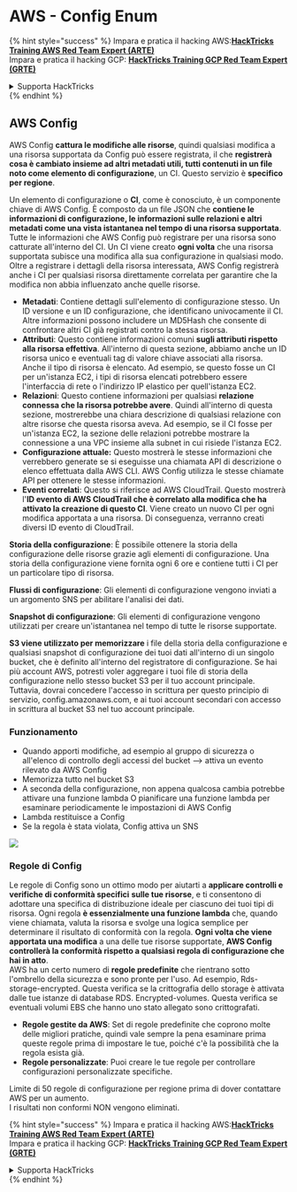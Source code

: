 # AWS - Config Enum

{% hint style="success" %}
Impara e pratica il hacking AWS:<img src="../../../../.gitbook/assets/image (1).png" alt="" data-size="line">[**HackTricks Training AWS Red Team Expert (ARTE)**](https://training.hacktricks.xyz/courses/arte)<img src="../../../../.gitbook/assets/image (1).png" alt="" data-size="line">\
Impara e pratica il hacking GCP: <img src="../../../../.gitbook/assets/image (2).png" alt="" data-size="line">[**HackTricks Training GCP Red Team Expert (GRTE)**<img src="../../../../.gitbook/assets/image (2).png" alt="" data-size="line">](https://training.hacktricks.xyz/courses/grte)

<details>

<summary>Supporta HackTricks</summary>

* Controlla i [**piani di abbonamento**](https://github.com/sponsors/carlospolop)!
* **Unisciti al** 💬 [**gruppo Discord**](https://discord.gg/hRep4RUj7f) o al [**gruppo telegram**](https://t.me/peass) o **seguici** su **Twitter** 🐦 [**@hacktricks\_live**](https://twitter.com/hacktricks\_live)**.**
* **Condividi trucchi di hacking inviando PR ai** [**HackTricks**](https://github.com/carlospolop/hacktricks) e [**HackTricks Cloud**](https://github.com/carlospolop/hacktricks-cloud) repos di github.

</details>
{% endhint %}

## AWS Config

AWS Config **cattura le modifiche alle risorse**, quindi qualsiasi modifica a una risorsa supportata da Config può essere registrata, il che **registrerà cosa è cambiato insieme ad altri metadati utili, tutti contenuti in un file noto come elemento di configurazione**, un CI. Questo servizio è **specifico per regione**.

Un elemento di configurazione o **CI**, come è conosciuto, è un componente chiave di AWS Config. È composto da un file JSON che **contiene le informazioni di configurazione, le informazioni sulle relazioni e altri metadati come una vista istantanea nel tempo di una risorsa supportata**. Tutte le informazioni che AWS Config può registrare per una risorsa sono catturate all'interno del CI. Un CI viene creato **ogni volta** che una risorsa supportata subisce una modifica alla sua configurazione in qualsiasi modo. Oltre a registrare i dettagli della risorsa interessata, AWS Config registrerà anche i CI per qualsiasi risorsa direttamente correlata per garantire che la modifica non abbia influenzato anche quelle risorse.

* **Metadati**: Contiene dettagli sull'elemento di configurazione stesso. Un ID versione e un ID configurazione, che identificano univocamente il CI. Altre informazioni possono includere un MD5Hash che consente di confrontare altri CI già registrati contro la stessa risorsa.
* **Attributi**: Questo contiene informazioni comuni **sugli attributi rispetto alla risorsa effettiva**. All'interno di questa sezione, abbiamo anche un ID risorsa unico e eventuali tag di valore chiave associati alla risorsa. Anche il tipo di risorsa è elencato. Ad esempio, se questo fosse un CI per un'istanza EC2, i tipi di risorsa elencati potrebbero essere l'interfaccia di rete o l'indirizzo IP elastico per quell'istanza EC2.
* **Relazioni**: Questo contiene informazioni per qualsiasi **relazione connessa che la risorsa potrebbe avere**. Quindi all'interno di questa sezione, mostrerebbe una chiara descrizione di qualsiasi relazione con altre risorse che questa risorsa aveva. Ad esempio, se il CI fosse per un'istanza EC2, la sezione delle relazioni potrebbe mostrare la connessione a una VPC insieme alla subnet in cui risiede l'istanza EC2.
* **Configurazione attuale:** Questo mostrerà le stesse informazioni che verrebbero generate se si eseguisse una chiamata API di descrizione o elenco effettuata dalla AWS CLI. AWS Config utilizza le stesse chiamate API per ottenere le stesse informazioni.
* **Eventi correlati**: Questo si riferisce ad AWS CloudTrail. Questo mostrerà l'**ID evento di AWS CloudTrail che è correlato alla modifica che ha attivato la creazione di questo CI**. Viene creato un nuovo CI per ogni modifica apportata a una risorsa. Di conseguenza, verranno creati diversi ID evento di CloudTrail.

**Storia della configurazione**: È possibile ottenere la storia della configurazione delle risorse grazie agli elementi di configurazione. Una storia della configurazione viene fornita ogni 6 ore e contiene tutti i CI per un particolare tipo di risorsa.

**Flussi di configurazione**: Gli elementi di configurazione vengono inviati a un argomento SNS per abilitare l'analisi dei dati.

**Snapshot di configurazione**: Gli elementi di configurazione vengono utilizzati per creare un'istantanea nel tempo di tutte le risorse supportate.

**S3 viene utilizzato per memorizzare** i file della storia della configurazione e qualsiasi snapshot di configurazione dei tuoi dati all'interno di un singolo bucket, che è definito all'interno del registratore di configurazione. Se hai più account AWS, potresti voler aggregare i tuoi file di storia della configurazione nello stesso bucket S3 per il tuo account principale. Tuttavia, dovrai concedere l'accesso in scrittura per questo principio di servizio, config.amazonaws.com, e ai tuoi account secondari con accesso in scrittura al bucket S3 nel tuo account principale.

### Funzionamento

* Quando apporti modifiche, ad esempio al gruppo di sicurezza o all'elenco di controllo degli accessi del bucket —> attiva un evento rilevato da AWS Config
* Memorizza tutto nel bucket S3
* A seconda della configurazione, non appena qualcosa cambia potrebbe attivare una funzione lambda O pianificare una funzione lambda per esaminare periodicamente le impostazioni di AWS Config
* Lambda restituisce a Config
* Se la regola è stata violata, Config attiva un SNS

![](<../../../../.gitbook/assets/image (126).png>)

### Regole di Config

Le regole di Config sono un ottimo modo per aiutarti a **applicare controlli e verifiche di conformità specifici** **sulle tue risorse**, e ti consentono di adottare una specifica di distribuzione ideale per ciascuno dei tuoi tipi di risorsa. Ogni regola **è essenzialmente una funzione lambda** che, quando viene chiamata, valuta la risorsa e svolge una logica semplice per determinare il risultato di conformità con la regola. **Ogni volta che viene apportata una modifica** a una delle tue risorse supportate, **AWS Config controllerà la conformità rispetto a qualsiasi regola di configurazione che hai in atto**.\
AWS ha un certo numero di **regole predefinite** che rientrano sotto l'ombrello della sicurezza e sono pronte per l'uso. Ad esempio, Rds-storage-encrypted. Questa verifica se la crittografia dello storage è attivata dalle tue istanze di database RDS. Encrypted-volumes. Questa verifica se eventuali volumi EBS che hanno uno stato allegato sono crittografati.

* **Regole gestite da AWS**: Set di regole predefinite che coprono molte delle migliori pratiche, quindi vale sempre la pena esaminare prima queste regole prima di impostare le tue, poiché c'è la possibilità che la regola esista già.
* **Regole personalizzate**: Puoi creare le tue regole per controllare configurazioni personalizzate specifiche.

Limite di 50 regole di configurazione per regione prima di dover contattare AWS per un aumento.\
I risultati non conformi NON vengono eliminati.

{% hint style="success" %}
Impara e pratica il hacking AWS:<img src="../../../../.gitbook/assets/image (1).png" alt="" data-size="line">[**HackTricks Training AWS Red Team Expert (ARTE)**](https://training.hacktricks.xyz/courses/arte)<img src="../../../../.gitbook/assets/image (1).png" alt="" data-size="line">\
Impara e pratica il hacking GCP: <img src="../../../../.gitbook/assets/image (2).png" alt="" data-size="line">[**HackTricks Training GCP Red Team Expert (GRTE)**<img src="../../../../.gitbook/assets/image (2).png" alt="" data-size="line">](https://training.hacktricks.xyz/courses/grte)

<details>

<summary>Supporta HackTricks</summary>

* Controlla i [**piani di abbonamento**](https://github.com/sponsors/carlospolop)!
* **Unisciti al** 💬 [**gruppo Discord**](https://discord.gg/hRep4RUj7f) o al [**gruppo telegram**](https://t.me/peass) o **seguici** su **Twitter** 🐦 [**@hacktricks\_live**](https://twitter.com/hacktricks\_live)**.**
* **Condividi trucchi di hacking inviando PR ai** [**HackTricks**](https://github.com/carlospolop/hacktricks) e [**HackTricks Cloud**](https://github.com/carlospolop/hacktricks-cloud) repos di github.

</details>
{% endhint %}
